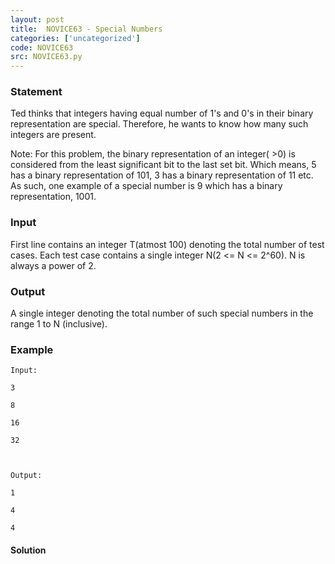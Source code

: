 ```yaml
---
layout: post
title:  NOVICE63 - Special Numbers
categories: ['uncategorized']
code: NOVICE63
src: NOVICE63.py
---
```


### **Statement**

Ted thinks that integers having equal number of 1's and 0's in their binary
representation are special. Therefore, he wants to know how many such integers
are present.

Note: For this problem, the binary representation of an integer( >0) is
considered from the least significant bit to the last set bit. Which means, 5
has a binary representation of 101, 3 has a binary representation of 11 etc.
As such, one example of a special number is 9 which has a binary
representation, 1001.

### Input

First line contains an integer T(atmost 100) denoting the total number of test
cases. Each test case contains a single integer N(2 <= N <= 2^60). N is always
a power of 2.

### Output

A single integer denoting the total number of such special numbers in the
range 1 to N (inclusive).

### Example

    
    
    Input:
    3
    8
    16
    32
    
    Output:
    1
    4
    4
    
    



#### **Solution**



